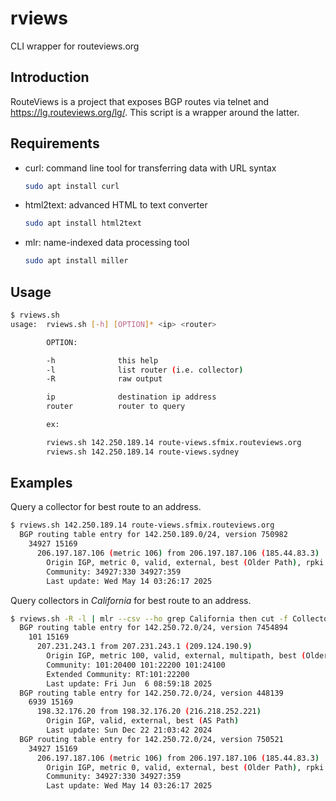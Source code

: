 # rviews
CLI wrapper for routeviews.org

## Introduction
RouteViews is a project that exposes BGP routes via telnet and
<https://lg.routeviews.org/lg/>. This script is a wrapper around the
latter.

## Requirements
* curl: command line tool for transferring data with URL syntax
  ```sh
  sudo apt install curl
  ```
* html2text: advanced HTML to text converter
  ```sh
  sudo apt install html2text
  ```
* mlr: name-indexed data processing tool
  ```sh
  sudo apt install miller
  ```

## Usage
```sh
$ rviews.sh 
usage:  rviews.sh [-h] [OPTION]* <ip> <router>

        OPTION:

        -h              this help
        -l              list router (i.e. collector)
        -R              raw output

        ip              destination ip address
        router          router to query

        ex:

        rviews.sh 142.250.189.14 route-views.sfmix.routeviews.org
        rviews.sh 142.250.189.14 route-views.sydney

```

## Examples

Query a collector for best route to an address.
```sh
$ rviews.sh 142.250.189.14 route-views.sfmix.routeviews.org
  BGP routing table entry for 142.250.189.0/24, version 750982
    34927 15169
      206.197.187.106 (metric 106) from 206.197.187.106 (185.44.83.3)
        Origin IGP, metric 0, valid, external, best (Older Path), rpki validation-state: valid
        Community: 34927:330 34927:359
        Last update: Wed May 14 03:26:17 2025
```

Query collectors in *California* for best route to an address.
```sh
$ rviews.sh -R -l | mlr --csv --ho grep California then cut -f Collector | xargs -I {} rviews.sh 142.250.72.142 {}
  BGP routing table entry for 142.250.72.0/24, version 7454894
    101 15169
      207.231.243.1 from 207.231.243.1 (209.124.190.9)
        Origin IGP, metric 100, valid, external, multipath, best (Older Path), rpki validation-state: valid
        Community: 101:20400 101:22200 101:24100
        Extended Community: RT:101:22200
        Last update: Fri Jun  6 08:59:18 2025
  BGP routing table entry for 142.250.72.0/24, version 448139
    6939 15169
      198.32.176.20 from 198.32.176.20 (216.218.252.221)
        Origin IGP, valid, external, best (AS Path)
        Last update: Sun Dec 22 21:03:42 2024
  BGP routing table entry for 142.250.72.0/24, version 750521
    34927 15169
      206.197.187.106 (metric 106) from 206.197.187.106 (185.44.83.3)
        Origin IGP, metric 0, valid, external, best (Older Path), rpki validation-state: valid
        Community: 34927:330 34927:359
        Last update: Wed May 14 03:26:17 2025
```
